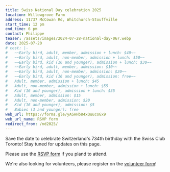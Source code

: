 ```yaml
---
title: Swiss National Day celebration 2025
location: Willowgrove Farm
address: 11737 McCowan Rd, Whitchurch-Stouffville
start_time: 12 pm
end_time: 6 pm
contact: Philippe
teaser: /assets/images/2024-07-28-national-day-067.webp
date: 2025-07-20
# cost: |-
#   ~~Early bird, adult, member, admission + lunch: $40~~
#   ~~Early bird, adult, non-member, admission + lunch: $50~~
#   ~~Early bird, kid (16 and younger), admission + lunch: $30~~
#   ~~Early bird, adult, member, admission: $10~~
#   ~~Early bird, adult, non-member, admission: $20~~
#   ~~Early bird, kid (16 and younger), admission: free~~
#   Adult, member, admission + lunch: $45
#   Adult, non-member, admission + lunch: $55
#   Kid (16 and younger), admission + lunch: $35
#   Adult, member, admission: $15
#   Adult, non-member, admission: $20
#   Kid (16 and younger), admission: $5
#   Babies (3 and younger): free
web_url: https://forms.gle/yASHHb84xQuucoGx9
web_url_name: RSVP form
redirect_from: /nd2025/
---
```


Save the date to celebrate Switzerland's 734th birthday with the Swiss Club
Toronto! Stay tuned for updates on this page.

Please use the [RSVP form][rsvp] if you pland to attend.

We're also looking for volunteers, please register on the [volunteer
form][vols]!

[rsvp]: <{{ page.web_url }}>
[vols]: <https://forms.gle/fEANNDSDJd6hLDjb7>
